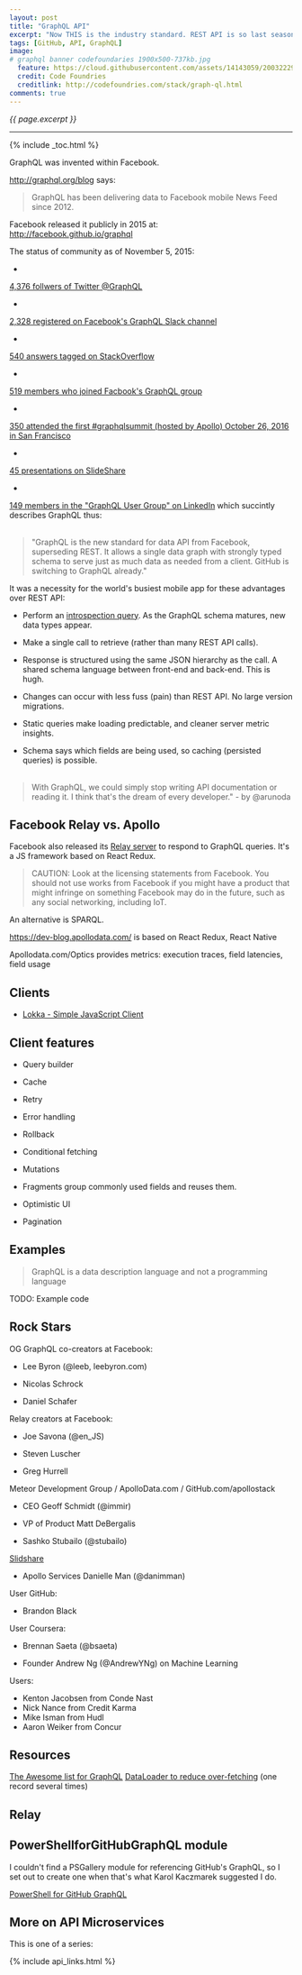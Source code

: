 ```yaml
---
layout: post
title: "GraphQL API"
excerpt: "Now THIS is the industry standard. REST API is so last season."
tags: [GitHub, API, GraphQL]
image:
# graphql banner codefoundaries 1900x500-737kb.jpg
  feature: https://cloud.githubusercontent.com/assets/14143059/20032229/59716e90-a34b-11e6-836f-f03b34310ebc.jpg
  credit: Code Foundries
  creditlink: http://codefoundries.com/stack/graph-ql.html
comments: true
---
```

<i>{{ page.excerpt }}</i>
<hr />

{% include _toc.html %}

GraphQL was invented within Facebook.

   <a target="_blank" href="http://graphql.org/blog/">
   http://graphql.org/blog</a> says:

> GraphQL has been delivering data to Facebook mobile News Feed since 2012.

   Facebook released it publicly in 2015 at:<br />
   <a target="_blank" href="http://facebook.github.io/graphql/">
   http://facebook.github.io/graphql</a>

The status of community as of November 5, 2015:

   * <a target="_blank" href="https://twitter.com/search?q=GraphQL">
   4,376 follwers of Twitter @GraphQL</a>
   * <a target="_blank" href="https://graphql-slack.herokuapp.com/">
   2,328 registered on Facebook's GraphQL Slack channel</a>
   * <a target="_blank" href="http://stackoverflow.com/questions/tagged/graphql">
   540 answers tagged on StackOverflow</a>
   * <a target="_blank" href="https://www.facebook.com/groups/795330550572866/">
   519 members who joined Facbook's GraphQL group</a>
   * <a target="_blank" href="https://dev-blog.apollodata.com/graphql-summit-2016-in-tweets-75855195edf4#.1xdprmc0c">
   350 attended the first #graphqlsummit (hosted by Apollo) October 26, 2016 in San Francisco</a>
   * <a target="_blank" href="http://www.slideshare.net/search/slideshow?searchfrom=header&q=graphql&ud=any&ft=all&lang=en&sort=">
   45 presentations on SlideShare</a>
   * <a target="_blank" href="https://www.linkedin.com/groups/7075066/profile">
   149 members in the "GraphQL User Group" on LinkedIn</a> which succintly describes GraphQL thus:
   <br /><br />

> "GraphQL is the new standard for data API from Facebook, superseding REST. It allows a single data graph with strongly typed schema to serve just as much data as needed from a client. GitHub is switching to GraphQL already."

It was a necessity for the world's busiest mobile app for these advantages over REST API:

   * Perform an <a target="_blank" href="http://graphql.org/learn/introspection/">
   introspection query</a>.
   As the GraphQL schema matures, new data types appear.

   * Make a single call to retrieve (rather than many REST API calls).

   * Response is structured using the same JSON hierarchy as the call.
   A shared schema language between front-end and back-end. This is hugh.

   * Changes can occur with less fuss (pain) than REST API. No large version migrations.

   * Static queries make loading predictable, and cleaner server metric insights.

   * Schema says which fields are being used, so caching (persisted queries) is possible.
   <br /><br />
> With GraphQL, we could simply stop writing API documentation or reading it.
I think that's the dream of every developer." - by @arunoda


## Facebook Relay vs. Apollo

   Facebook also released its 
   <a target="_blank" href="https://facebook.github.io/relay/">
   Relay server</a> to respond to GraphQL queries.
   It's a JS framework based on React Redux.

> CAUTION: Look at the licensing statements from Facebook.
   You should not use works from Facebook if you might have a
   product that might infringe on something Facebook may do in the future,
   such as any social networking, including IoT.

   An alternative is SPARQL.

   https://dev-blog.apollodata.com/
   is based on React Redux, React Native

   Apollodata.com/Optics provides metrics:
   execution traces,
   field latencies,
   field usage

## Clients

* <a target="_blank" href="https://github.com/kadirahq/lokka/">
   Lokka - Simple JavaScript Client</a>

## Client features

   * Query builder
   * Cache
   * Retry
   * Error handling
   * Rollback

   * Conditional fetching
   * Mutations
   * Fragments group commonly used fields and reuses them.
   * Optimistic UI
   * Pagination

## Examples

> GraphQL is a data description language and not a programming language

   TODO: Example code
   

## Rock Stars

OG GraphQL co-creators at Facebook:

   * Lee Byron (@leeb, leebyron.com)

   * Nicolas Schrock 

   * Daniel Schafer

Relay creators at Facebook:

   * Joe Savona (@en_JS)

   * Steven Luscher

   * Greg Hurrell

Meteor Development Group / ApolloData.com / GitHub.com/apollostack

   * CEO Geoff Schmidt (@immir)

   * VP of Product Matt DeBergalis

   * Sashko Stubailo (@stubailo)
   <a target="_blank" href="http://www.slideshare.net/sashko1/navigating-your-transition-to-graphql-with-graphql-first-development">
   Slidshare</a>

   * Apollo Services Danielle Man (@danimman)

User GitHub:

   * Brandon Black

User Coursera:

   * Brennan Saeta (@bsaeta)

   * Founder Andrew Ng (@AndrewYNg) on Machine Learning

Users:

   * Kenton Jacobsen from Conde Nast
   * Nick Nance from Credit Karma
   * Mike Isman from Hudl
   * Aaron Weiker from Concur

## Resources

<a target="_blank" href="https://github.com/chentsulin/awesome-graphql">
   The Awesome list for GraphQL</a>

<a target="_blank" href="https://github.com/facebook/dataloader/">
   DataLoader to reduce over-fetching</a> (one record several times)



## Relay 

## PowerShellforGitHubGraphQL module

I couldn't find a PSGallery module for referencing GitHub's GraphQL,
so I set out to create one when that's what Karol Kaczmarek
suggested I do.

  [PowerShell for GitHub GraphQL](/powershell-github-graphql/)



## More on API Microservices #

This is one of a series:

{% include api_links.html %}
